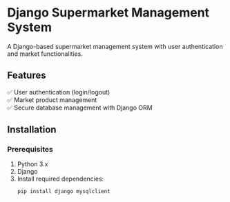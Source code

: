 # Django Supermarket Management System

A Django-based supermarket management system with user authentication and market functionalities.

## Features
✅ User authentication (login/logout)  
✅ Market product management  
✅ Secure database management with Django ORM  

## Installation
### Prerequisites
1. Python 3.x
2. Django
3. Install required dependencies:
   ```bash
   pip install django mysqlclient
